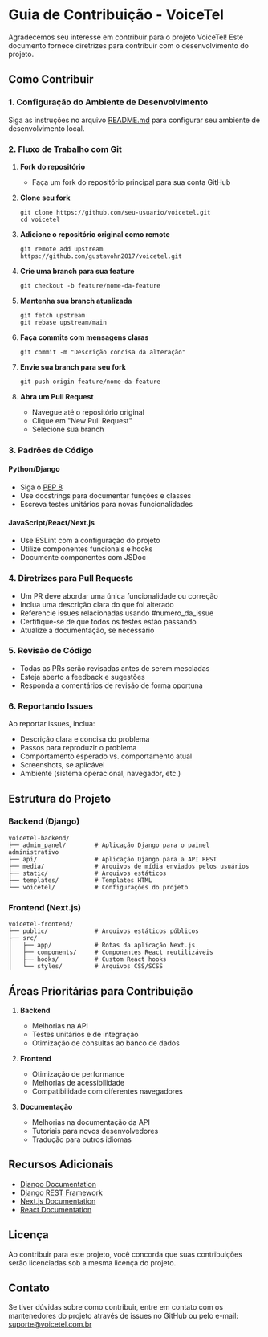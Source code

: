 # Guia de Contribuição - VoiceTel

Agradecemos seu interesse em contribuir para o projeto VoiceTel! Este documento fornece diretrizes para contribuir com o desenvolvimento do projeto.

## Como Contribuir

### 1. Configuração do Ambiente de Desenvolvimento

Siga as instruções no arquivo [README.md](README.md) para configurar seu ambiente de desenvolvimento local.

### 2. Fluxo de Trabalho com Git

1. **Fork do repositório**
   - Faça um fork do repositório principal para sua conta GitHub

2. **Clone seu fork**
   ```
   git clone https://github.com/seu-usuario/voicetel.git
   cd voicetel
   ```

3. **Adicione o repositório original como remote**
   ```
   git remote add upstream https://github.com/gustavohn2017/voicetel.git
   ```

4. **Crie uma branch para sua feature**
   ```
   git checkout -b feature/nome-da-feature
   ```

5. **Mantenha sua branch atualizada**
   ```
   git fetch upstream
   git rebase upstream/main
   ```

6. **Faça commits com mensagens claras**
   ```
   git commit -m "Descrição concisa da alteração"
   ```

7. **Envie sua branch para seu fork**
   ```
   git push origin feature/nome-da-feature
   ```

8. **Abra um Pull Request**
   - Navegue até o repositório original
   - Clique em "New Pull Request"
   - Selecione sua branch

### 3. Padrões de Código

#### Python/Django
- Siga o [PEP 8](https://pep8.org/)
- Use docstrings para documentar funções e classes
- Escreva testes unitários para novas funcionalidades

#### JavaScript/React/Next.js
- Use ESLint com a configuração do projeto
- Utilize componentes funcionais e hooks
- Documente componentes com JSDoc

### 4. Diretrizes para Pull Requests

- Um PR deve abordar uma única funcionalidade ou correção
- Inclua uma descrição clara do que foi alterado
- Referencie issues relacionadas usando #numero_da_issue
- Certifique-se de que todos os testes estão passando
- Atualize a documentação, se necessário

### 5. Revisão de Código

- Todas as PRs serão revisadas antes de serem mescladas
- Esteja aberto a feedback e sugestões
- Responda a comentários de revisão de forma oportuna

### 6. Reportando Issues

Ao reportar issues, inclua:

- Descrição clara e concisa do problema
- Passos para reproduzir o problema
- Comportamento esperado vs. comportamento atual
- Screenshots, se aplicável
- Ambiente (sistema operacional, navegador, etc.)

## Estrutura do Projeto

### Backend (Django)

```
voicetel-backend/
├── admin_panel/        # Aplicação Django para o painel administrativo
├── api/                # Aplicação Django para a API REST
├── media/              # Arquivos de mídia enviados pelos usuários
├── static/             # Arquivos estáticos
├── templates/          # Templates HTML
└── voicetel/           # Configurações do projeto
```

### Frontend (Next.js)

```
voicetel-frontend/
├── public/             # Arquivos estáticos públicos
├── src/
│   ├── app/            # Rotas da aplicação Next.js
│   ├── components/     # Componentes React reutilizáveis
│   ├── hooks/          # Custom React hooks
│   └── styles/         # Arquivos CSS/SCSS
```

## Áreas Prioritárias para Contribuição

1. **Backend**
   - Melhorias na API
   - Testes unitários e de integração
   - Otimização de consultas ao banco de dados

2. **Frontend**
   - Otimização de performance
   - Melhorias de acessibilidade
   - Compatibilidade com diferentes navegadores

3. **Documentação**
   - Melhorias na documentação da API
   - Tutoriais para novos desenvolvedores
   - Tradução para outros idiomas

## Recursos Adicionais

- [Django Documentation](https://docs.djangoproject.com/)
- [Django REST Framework](https://www.django-rest-framework.org/)
- [Next.js Documentation](https://nextjs.org/docs)
- [React Documentation](https://reactjs.org/docs)

## Licença

Ao contribuir para este projeto, você concorda que suas contribuições serão licenciadas sob a mesma licença do projeto.

## Contato

Se tiver dúvidas sobre como contribuir, entre em contato com os mantenedores do projeto através de issues no GitHub ou pelo e-mail: suporte@voicetel.com.br
